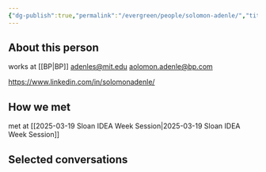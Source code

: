 ```yaml
---
{"dg-publish":true,"permalink":"/evergreen/people/solomon-adenle/","title":"Executive MBA","tags":["people"]}
---
```


## About this person
works at [[BP\|BP]]
adenles@mit.edu
aolomon.adenle@bp.com

https://www.linkedin.com/in/solomonadenle/
## How we met
met at [[2025-03-19 Sloan IDEA Week Session\|2025-03-19 Sloan IDEA Week Session]]

## Selected conversations
